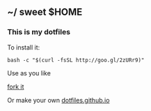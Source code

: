 ## ~/ sweet $HOME

### This is my dotfiles 

To install it:

```shellscript
bash -c "$(curl -fsSL http://goo.gl/2zURr9)"
```

Use as you like

[fork it](https://github.com/heliohead/dotfiles/fork)

Or make your own [dotfiles.github.io](http://dotfiles.github.io/)
